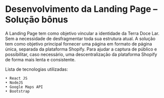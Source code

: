 # Desenvolvimento da Landing Page – Solução bônus

A Landing Page tem como objetivo vincular a identidade da Terra Doce Lar. Sem a necessidade de desfragmentar toda sua estrutura atual. A solução tem como objetivo principal fornecer uma página em formato de página única, separada da plataforma Shopify. Para ajudar a captura de público e possibilitar, caso necessário, uma descentralização da plataforma Shopify de forma mais lenta e consistente.

Lista de tecnologias utilizadas:

    • React JS
    • NodeJS
    • Google Maps API
    • Bootstrap